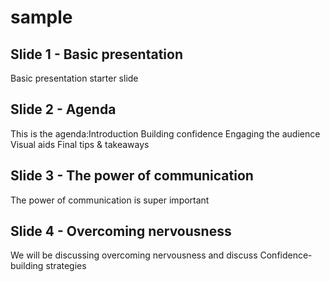 # sample

## Slide 1 - Basic presentation

Basic presentation starter slide

## Slide 2 - Agenda

This is the agenda:Introduction Building confidence Engaging the audience Visual aids Final tips & takeaways

## Slide 3 - The power of communication

The power of communication is super important

## Slide 4 - Overcoming nervousness

We will be discussing overcoming nervousness and discuss Confidence-building strategies
